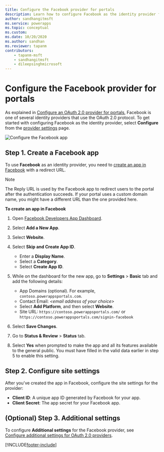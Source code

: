 ```yaml
---
title: Configure the Facebook provider for portals
description: Learn how to configure Facebook as the identity provider for Power Apps portals.
author: sandhangitmsft
ms.service: powerapps
ms.topic: conceptual
ms.custom: 
ms.date: 10/20/2020
ms.author: sandhan
ms.reviewer: tapanm
contributors:
    - tapanm-msft
    - sandhangitmsft
    - dileepsinghmicrosoft
---
```


# Configure the Facebook provider for portals

As explained in [Configure an OAuth 2.0 provider for portals](configure-oauth2-provider.md), Facebook is one of several identity providers that use the OAuth 2.0 protocol. To get started with configuring Facebook as the identity provider, select **Configure** from the [provider settings](use-simplified-authentication-configuration.md#add-configure-or-delete-an-identity-provider) page.

![Configure the Facebook app](media/use-simplified-authentication-configuration/configure-facebook.png "Configure the Facebook app")

## Step 1. Create a Facebook app

To use **Facebook** as an identity provider, you need to [create an app in Facebook](https://developers.facebook.com) with a redirect URL.

> [!NOTE]
> The Reply URL is used by the Facebook app to redirect users to the portal after the authentication succeeds. If your portal uses a custom domain name, you might have a different URL than the one provided here.​

**To create an app in Facebook**

1. Open [Facebook Developers App Dashboard](https://developers.facebook.com/apps).
2. Select **Add a New App**.
3. Select **Website**.
4. Select **Skip and Create App ID**.
    - Enter a **Display Name**.
    - Select a **Category**.
    - Select **Create App ID**.

5. While on the dashboard for the new app, go to **Settings** &gt; **Basic** tab and add the following details:
    - App Domains (optional). For example, `contoso.powerappsportals.com`.  
    - Contact Email: *&lt;email address of your choice&gt;* 
    - Select **Add Platform**, and then select **Website**. 
    - Site URL: `https://contoso.powerappsportals.com/` or `https://contoso.powerappsportals.com/signin-facebook`

6. Select **Save Changes**.
7. Go to **Status & Review** &gt; **Status** tab.
8. Select **Yes** when prompted to make the app and all its features available to the general public. You must have filled in the valid data earlier in step 5 to enable this setting.

## Step 2. Configure site settings

After you've created the app in Facebook, configure the site settings for the provider:

- **Client ID**: A unique app ID generated by Facebook for your app.​
- **Client Secret**:  The app secret for your Facebook app.​

## (Optional) Step 3. Additional settings

To configure **Additional settings** for the Facebook provider, see [Configure additional settings for OAuth 2.0 providers](configure-oauth2-settings.md).


[!INCLUDE[footer-include](../../../includes/footer-banner.md)]